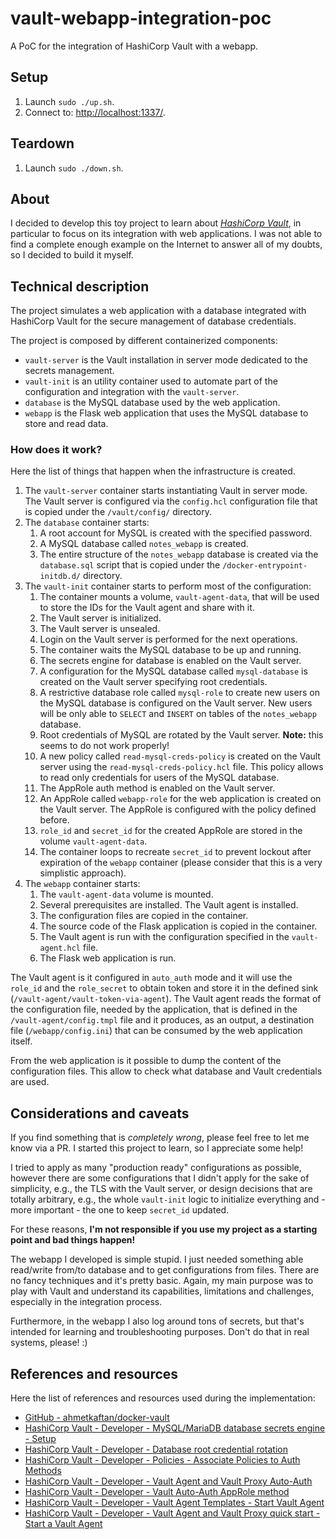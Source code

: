 # vault-webapp-integration-poc

A PoC for the integration of HashiCorp Vault with a webapp.

## Setup

1. Launch `sudo ./up.sh`.
2. Connect to: [http://localhost:1337/](http://localhost:1337/).

## Teardown

1. Launch `sudo ./down.sh`.

## About

I decided to develop this toy project to learn about [*HashiCorp Vault*](https://www.vaultproject.io/), in particular to focus on its integration with web applications. I was not able to find a complete enough example on the Internet to answer all of my doubts, so I decided to build it myself.

## Technical description

The project simulates a web application with a database integrated with HashiCorp Vault for the secure management of database credentials.

The project is composed by different containerized components:
* `vault-server` is the Vault installation in server mode dedicated to the secrets management.
* `vault-init` is an utility container used to automate part of the configuration and integration with the `vault-server`.
* `database` is the MySQL database used by the web application.
* `webapp` is the Flask web application that uses the MySQL database to store and read data.

### How does it work?

Here the list of things that happen when the infrastructure is created.

1. The `vault-server` container starts instantiating Vault in server mode. The Vault server is configured via the `config.hcl` configuration file that is copied under the `/vault/config/` directory.
1. The `database` container starts:
   1. A root account for MySQL is created with the specified password.
   1. A MySQL database called `notes_webapp` is created.
   1. The entire structure of the `notes_webapp` database is created via the `database.sql` script that is copied under the `/docker-entrypoint-initdb.d/` directory.
1. The `vault-init` container starts to perform most of the configuration:
   1. The container mounts a volume, `vault-agent-data`, that will be used to store the IDs for the Vault agent and share with it.
   1. The Vault server is initialized.
   1. The Vault server is unsealed.
   1. Login on the Vault server is performed for the next operations.
   1. The container waits the MySQL database to be up and running.
   1. The secrets engine for database is enabled on the Vault server.
   1. A configuration for the MySQL database called `mysql-database` is created on the Vault server specifying root credentials.
   1. A restrictive database role called `mysql-role` to create new users on the MySQL database is configured on the Vault server. New users will be only able to `SELECT` and `INSERT` on tables of the `notes_webapp` database.
   1. Root credentials of MySQL are rotated by the Vault server. **Note:** this seems to do not work properly!
   1. A new policy called `read-mysql-creds-policy` is created on the Vault server using the `read-mysql-creds-policy.hcl` file. This policy allows to read only credentials for users of the MySQL database.
   1. The AppRole auth method is enabled on the Vault server.
   1. An AppRole called `webapp-role` for the web application is created on the Vault server. The AppRole is configured with the policy defined before.
   1. `role_id` and `secret_id` for the created AppRole are stored in the volume `vault-agent-data`.
   1. The container loops to recreate `secret_id` to prevent lockout after expiration of the `webapp` container (please consider that this is a very simplistic approach).
1. The `webapp` container starts:
   1. The `vault-agent-data` volume is mounted.
   1. Several prerequisites are installed. The Vault agent is installed.
   1. The configuration files are copied in the container.
   1. The source code of the Flask application is copied in the container.
   1. The Vault agent is run with the configuration specified in the `vault-agent.hcl` file.
   1. The Flask web application is run.

The Vault agent is it configured in `auto_auth` mode and it will use the `role_id` and the `role_secret` to obtain token and store it in the defined sink (`/vault-agent/vault-token-via-agent`). The Vault agent reads the format of the configuration file, needed by the application, that is defined in the `/vault-agent/config.tmpl` file and it produces, as an output, a destination file (`/webapp/config.ini`) that can be consumed by the web application itself.

From the web application is it possible to dump the content of the configuration files. This allow to check what database and Vault credentials are used.

## Considerations and caveats

If you find something that is *completely wrong*, please feel free to let me know via a PR. I started this project to learn, so I appreciate some help!

I tried to apply as many "production ready" configurations as possible, however there are some configurations that I didn't apply for the sake of simplicity, e.g., the TLS with the Vault server, or design decisions that are totally arbitrary, e.g., the whole `vault-init` logic to initialize everything and - more important - the one to keep `secret_id` updated.

For these reasons, **I'm not responsible if you use my project as a starting point and bad things happen!**

The webapp I developed is simple stupid. I just needed something able read/write from/to database and to get configurations from files. There are no fancy techniques and it's pretty basic. Again, my main purpose was to play with Vault and understand its capabilities, limitations and challenges, especially in the integration process.

Furthermore, in the webapp I also log around tons of secrets, but that's intended for learning and troubleshooting purposes. Don't do that in real systems, please! :)

## References and resources

Here the list of references and resources used during the implementation:
* [GitHub - ahmetkaftan/docker-vault](https://github.com/ahmetkaftan/docker-vault)
* [HashiCorp Vault - Developer - MySQL/MariaDB database secrets engine - Setup](https://developer.hashicorp.com/vault/docs/secrets/databases/mysql-maria#setup)
* [HashiCorp Vault - Developer - Database root credential rotation](https://developer.hashicorp.com/vault/tutorials/db-credentials/database-root-rotation#step-3-rotate-the-root-credentials)
* [HashiCorp Vault - Developer - Policies - Associate Policies to Auth Methods](https://developer.hashicorp.com/vault/tutorials/getting-started/getting-started-policies#associate-policies-to-auth-methods)
* [HashiCorp Vault - Developer - Vault Agent and Vault Proxy Auto-Auth](https://developer.hashicorp.com/vault/docs/agent-and-proxy/autoauth)
* [HashiCorp Vault - Developer - Vault Auto-Auth AppRole method](https://developer.hashicorp.com/vault/docs/agent-and-proxy/autoauth/methods/approle)
* [HashiCorp Vault - Developer - Vault Agent Templates - Start Vault Agent](https://developer.hashicorp.com/vault/tutorials/vault-agent/agent-templates#start-vault-agent)
* [HashiCorp Vault - Developer - Vault Agent and Vault Proxy quick start - Start a Vault Agent](https://developer.hashicorp.com/vault/tutorials/vault-agent/agent-quick-start#start-a-vault-agent)

